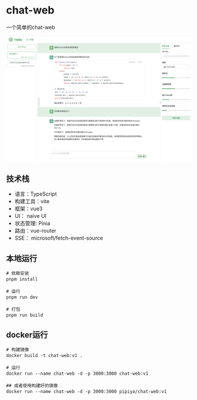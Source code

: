 <!--
 * @Descripttion: 
 * @version: 
 * @Date: 2023-07-27 19:40:33
 * @LastEditTime: 2023-08-12 21:33:10
-->
# chat-web
一个简单的chat-web

![chat-web](./public/chatweb.png)

## 技术栈
- 语言：TypeScript
- 构建工具：vite
- 框架：vue3
- UI： naive UI
- 状态管理: Pinia
- 路由：vue-router
- SSE： microsoft/fetch-event-source

## 本地运行
```shell
# 依赖安装
pnpm install

# 运行
pnpm run dev

# 打包
pnpm run build
```

## docker运行
```shell
# 构建镜像
docker build -t chat-web:v1 .

# 运行
docker run --name chat-web -d -p 3000:3000 chat-web:v1

## 或者使用构建好的镜像
docker run --name chat-web -d -p 3000:3000 pipiya/chat-web:v1
```